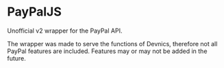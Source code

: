 # PayPalJS
Unofficial v2 wrapper for the PayPal API.

The wrapper was made to serve the functions of Devnics, therefore not all PayPal features are included.
Features may or may not be added in the future.